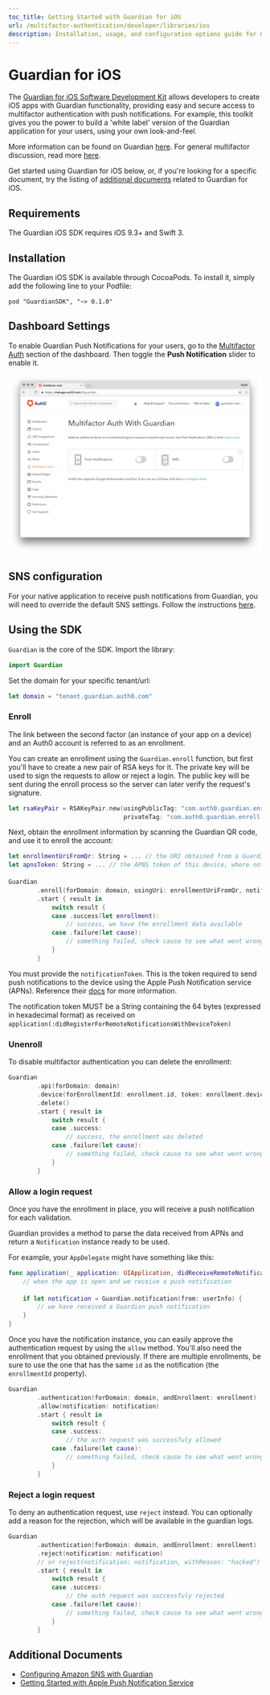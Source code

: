 ```yaml
---
toc_title: Getting Started with Guardian for iOS
url: /multifactor-authentication/developer/libraries/ios
description: Installation, usage, and configuration options guide for Guardian for iOS
---
```


# Guardian for iOS
The [Guardian for iOS Software Development Kit](https://github.com/auth0/GuardianSDK.iOS) allows developers to create iOS apps with Guardian functionality, providing easy and secure access to multifactor authentication with push notifications. For example, this toolkit gives you the power to build a 'white label' version of the Guardian application for your users, using your own look-and-feel.

More information can be found on Guardian [here](/multifactor-authentication/guardian). For general multifactor discussion, read more [here](/multifactor-authentication).

Get started using Guardian for iOS below, or, if you're looking for a specific document, try the listing of [additional documents](#additional-documents) related to Guardian for iOS.

## Requirements

The Guardian iOS SDK requires iOS 9.3+ and Swift 3.

## Installation

The Guardian iOS SDK is available through CocoaPods. To install it, simply add the following line to your Podfile:

```
pod "GuardianSDK", "~> 0.1.0"
```

## Dashboard Settings

To enable Guardian Push Notifications for your users, go to the [Multifactor Auth](${manage_url}/#/guardian) section of the dashboard. Then toggle the **Push Notification** slider to enable it.

![](/media/articles/mfa/guardian-dashboard.png)

## SNS configuration

For your native application to receive push notifications from Guardian, you will need to override the default SNS settings. Follow the instructions [here](/multifactor-authentication/developer/sns-configuration).

## Using the SDK
`Guardian` is the core of the SDK. Import the library:

```swift
import Guardian
```

Set the domain for your specific tenant/url:

```swift
let domain = "tenant.guardian.auth0.com"
```

### Enroll

The link between the second factor (an instance of your app on a device) and an Auth0 account is referred to as an enrollment.

You can create an enrollment using the `Guardian.enroll` function, but first you'll have to create a new pair of RSA keys for it. The private key will be used to sign the requests to allow or reject a login. The public key will be sent during the enroll process so the server can later verify the request's signature.

```swift
let rsaKeyPair = RSAKeyPair.new(usingPublicTag: "com.auth0.guardian.enroll.public",
                                privateTag: "com.auth0.guardian.enroll.private")
``` 

Next, obtain the enrollment information by scanning the Guardian QR code, and use it to enroll the account:

```swift
let enrollmentUriFromQr: String = ... // the URI obtained from a Guardian QR code
let apnsToken: String = ... // the APNS token of this device, where notifications will be sent

Guardian
        .enroll(forDomain: domain, usingUri: enrollmentUriFromQr, notificationToken: apnsToken, keyPair: rsaKeyPair)
        .start { result in
            switch result {
            case .success(let enrollment): 
                // success, we have the enrollment data available
            case .failure(let cause):
                // something failed, check cause to see what went wrong
            }
        }
```

You must provide the `notificationToken`. This is the token required to send push notifications to the device using the Apple Push Notification service (APNs). Reference their [docs](https://developer.apple.com/go/?id=push-notifications) for more information.

The notification token MUST be a String containing the 64 bytes (expressed in hexadecimal format) as received on `application(:didRegisterForRemoteNotificationsWithDeviceToken)`

### Unenroll

To disable multifactor authentication you can delete the enrollment:

```swift
Guardian
        .api(forDomain: domain)
        .device(forEnrollmentId: enrollment.id, token: enrollment.deviceToken)
        .delete()
        .start { result in
            switch result {
            case .success: 
                // success, the enrollment was deleted
            case .failure(let cause):
                // something failed, check cause to see what went wrong
            }
        }
```

### Allow a login request

Once you have the enrollment in place, you will receive a push notification for each validation.

Guardian provides a method to parse the data received from APNs and return a `Notification` instance ready to be used.

For example, your `AppDelegate` might have something like this:

```swift
func application(_ application: UIApplication, didReceiveRemoteNotification userInfo: [AnyHashable: Any]) {
    // when the app is open and we receive a push notification

    if let notification = Guardian.notification(from: userInfo) {
        // we have received a Guardian push notification
    }
}
```

Once you have the notification instance, you can easily approve the authentication request by using the `allow` method. You'll also need the enrollment that you obtained previously. If there are multiple enrollments, be sure to use the one that has the same `id` as the notification (the `enrollmentId` property).

```swift
Guardian
        .authentication(forDomain: domain, andEnrollment: enrollment)
        .allow(notification: notification)
        .start { result in
            switch result {
            case .success: 
                // the auth request was successfuly allowed
            case .failure(let cause):
                // something failed, check cause to see what went wrong
            }
        }
```

### Reject a login request

To deny an authentication request, use `reject` instead. You can optionally add a reason for the rejection, which will be available in the guardian logs.

```swift
Guardian
        .authentication(forDomain: domain, andEnrollment: enrollment)
        .reject(notification: notification)
        // or reject(notification: notification, withReason: "hacked")
        .start { result in
            switch result {
            case .success: 
                // the auth request was successfuly rejected
            case .failure(let cause):
                // something failed, check cause to see what went wrong
            }
        }
```


## Additional Documents

* [Configuring Amazon SNS with Guardian](/multifactor-authentication/developer/sns-configuration)
* [Getting Started with Apple Push Notification Service](https://docs.aws.amazon.com/sns/latest/dg/mobile-push-apns.html)
